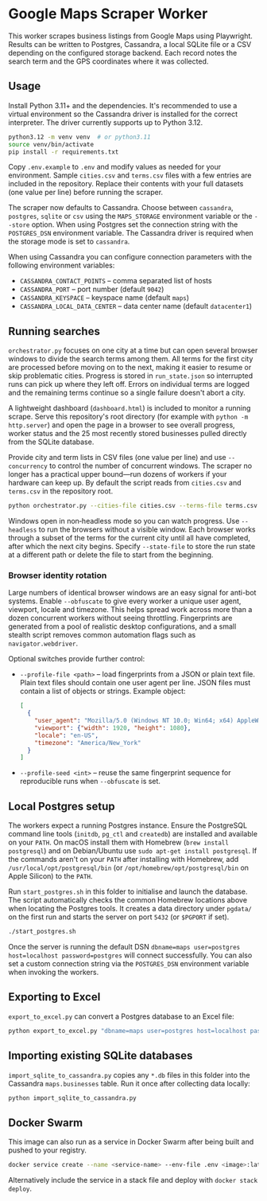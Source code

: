 # Google Maps Scraper Worker

This worker scrapes business listings from Google Maps using Playwright.
Results can be written to Postgres, Cassandra, a local SQLite file or a
CSV depending on the configured storage backend. Each record notes the search
term and the GPS coordinates where it was collected.

## Usage

Install Python 3.11+ and the dependencies. It's recommended to use a virtual
environment so the Cassandra driver is installed for the correct interpreter.
The driver currently supports up to Python 3.12.

```bash
python3.12 -m venv venv  # or python3.11
source venv/bin/activate
pip install -r requirements.txt
```

Copy `.env.example` to `.env` and modify values as needed for your environment.
Sample `cities.csv` and `terms.csv` files with a few entries are included in the
repository. Replace their contents with your full datasets (one value per line)
before running the scraper.

The scraper now defaults to Cassandra. Choose between `cassandra`, `postgres`,
`sqlite` or `csv` using the `MAPS_STORAGE` environment variable or the `--store`
option. When using Postgres set the connection string with the `POSTGRES_DSN`
environment variable. The Cassandra driver is required when the storage mode is
set to `cassandra`.

When using Cassandra you can configure connection parameters with the following
environment variables:

- `CASSANDRA_CONTACT_POINTS` – comma separated list of hosts
- `CASSANDRA_PORT` – port number (default `9042`)
- `CASSANDRA_KEYSPACE` – keyspace name (default `maps`)
- `CASSANDRA_LOCAL_DATA_CENTER` – data center name (default `datacenter1`)

## Running searches

`orchestrator.py` focuses on one city at a time but can open several browser
windows to divide the search terms among them. All terms for the first city are
processed before moving on to the next, making it easier to resume or skip
problematic cities. Progress is stored in `run_state.json` so interrupted runs
can pick up where they left off. Errors on individual terms are logged and the
remaining terms continue so a single failure doesn't abort a city.

A lightweight dashboard (`dashboard.html`) is included to monitor a running
scrape. Serve this repository's root directory (for example with
`python -m http.server`) and open the page in a browser to see overall progress,
worker status and the 25 most recently stored businesses pulled directly from
the SQLite database.

Provide city and term lists in CSV files (one value per line) and use
`--concurrency` to control the number of concurrent windows. The scraper no
longer has a practical upper bound—run dozens of workers if your hardware can
keep up. By default the script reads from `cities.csv` and `terms.csv` in the
repository root.

```bash
python orchestrator.py --cities-file cities.csv --terms-file terms.csv --steps 0 --concurrency 3
```

Windows open in non‑headless mode so you can watch progress. Use `--headless`
to run the browsers without a visible window. Each browser works through a
subset of the terms for the current city until all have completed, after which
the next city begins. Specify `--state-file` to store the run state at a
different path or delete the file to start from the beginning.

### Browser identity rotation

Large numbers of identical browser windows are an easy signal for anti-bot
systems. Enable `--obfuscate` to give every worker a unique user agent,
viewport, locale and timezone. This helps spread work across more than a dozen
concurrent workers without seeing throttling. Fingerprints are generated from a
pool of realistic desktop configurations, and a small stealth script removes
common automation flags such as `navigator.webdriver`.

Optional switches provide further control:

- `--profile-file <path>` – load fingerprints from a JSON or plain text file.
  Plain text files should contain one user agent per line. JSON files must
  contain a list of objects or strings. Example object:

  ```json
  [
    {
      "user_agent": "Mozilla/5.0 (Windows NT 10.0; Win64; x64) AppleWebKit/537.36 (KHTML, like Gecko) Chrome/123.0.6312.86 Safari/537.36",
      "viewport": {"width": 1920, "height": 1080},
      "locale": "en-US",
      "timezone": "America/New_York"
    }
  ]
  ```

- `--profile-seed <int>` – reuse the same fingerprint sequence for reproducible
  runs when `--obfuscate` is set.

## Local Postgres setup

The workers expect a running Postgres instance.
Ensure the PostgreSQL command line tools (`initdb`, `pg_ctl` and `createdb`)
are installed and available on your `PATH`. On macOS install them with
Homebrew (`brew install postgresql`) and on Debian/Ubuntu use
`sudo apt-get install postgresql`. If the commands aren't on your `PATH` after
installing with Homebrew, add `/usr/local/opt/postgresql/bin` (or
`/opt/homebrew/opt/postgresql/bin` on Apple Silicon) to the `PATH`.

Run `start_postgres.sh` in this folder to initialise and launch the database.
The script automatically checks the common Homebrew locations above when
locating the Postgres tools. It creates a data directory under `pgdata/` on the
first run and starts the server on port `5432` (or `$PGPORT` if set).

```bash
./start_postgres.sh
```

Once the server is running the default DSN `dbname=maps user=postgres host=localhost password=postgres`
will connect successfully. You can also set a custom connection string via the
`POSTGRES_DSN` environment variable when invoking the workers.

## Exporting to Excel

`export_to_excel.py` can convert a Postgres database to an Excel file:

```bash
python export_to_excel.py "dbname=maps user=postgres host=localhost password=postgres" results.xlsx
```

## Importing existing SQLite databases

`import_sqlite_to_cassandra.py` copies any `*.db` files in this folder into the
Cassandra `maps.businesses` table. Run it once after collecting data locally:

```bash
python import_sqlite_to_cassandra.py
```

## Docker Swarm

This image can also run as a service in Docker Swarm after being built and pushed to your registry.

```bash
docker service create --name <service-name> --env-file .env <image>:latest
```

Alternatively include the service in a stack file and deploy with `docker stack deploy`.
